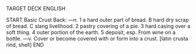 TARGET DECK
ENGLISH

START
Basic
Crust
Back: —n. 1 a hard outer part of bread. B hard dry scrap of bread. C slang livelihood. 2 pastry covering of a pie. 3 hard casing over a soft thing. 4 outer portion of the earth. 5 deposit, esp. From wine on a bottle. —v. Cover or become covered with or form into a crust. [latin crusta rind, shell]
END
